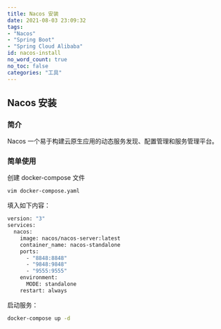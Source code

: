 ```yaml
---
title: Nacos 安装
date: 2021-08-03 23:09:32
tags:
- "Nacos"
- "Spring Boot"
- "Spring Cloud Alibaba"
id: nacos-install
no_word_count: true
no_toc: false
categories: "工具"
---
```


## Nacos 安装

### 简介

Nacos 一个易于构建云原生应用的动态服务发现、配置管理和服务管理平台。

### 简单使用

创建 docker-compose 文件

```bash
vim docker-compose.yaml
```

填入如下内容：

```bash
version: "3"
services:
  nacos:
    image: nacos/nacos-server:latest
    container_name: nacos-standalone
    ports:
      - "8848:8848"
      - "9848:9848"
      - "9555:9555"
    environment:
      MODE: standalone
    restart: always
```

启动服务：

```bash
docker-compose up -d
```